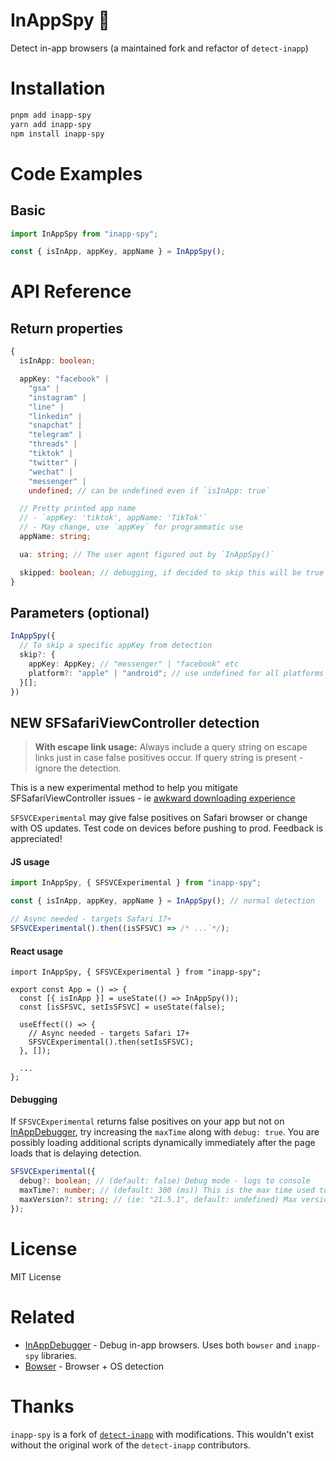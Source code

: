 # InAppSpy 🔎

Detect in-app browsers (a maintained fork and refactor of `detect-inapp`)

# Installation

```sh
pnpm add inapp-spy
yarn add inapp-spy
npm install inapp-spy
```

# Code Examples

## Basic

```js
import InAppSpy from "inapp-spy";

const { isInApp, appKey, appName } = InAppSpy();
```

# API Reference

## Return properties

```ts
{
  isInApp: boolean;

  appKey: "facebook" |
    "gsa" |
    "instagram" |
    "line" |
    "linkedin" |
    "snapchat" |
    "telegram" |
    "threads" |
    "tiktok" |
    "twitter" |
    "wechat" |
    "messenger" |
    undefined; // can be undefined even if `isInApp: true`

  // Pretty printed app name
  // - `appKey: 'tiktok', appName: 'TikTok'`
  // - May change, use `appKey` for programmatic use
  appName: string;

  ua: string; // The user agent figured out by `InAppSpy()`

  skipped: boolean; // debugging, if decided to skip this will be true
}
```

## Parameters (optional)

```ts
InAppSpy({
  // To skip a specific appKey from detection
  skip?: {
    appKey: AppKey; // "messenger" | "facebook" etc
    platform?: "apple" | "android"; // use undefined for all platforms or leave blank
  }[];
})
```

## NEW SFSafariViewController detection

> **With escape link usage:** Always include a query string on escape links just in case false positives occur. If query string is present - ignore the detection.

This is a new experimental method to help you mitigate SFSafariViewController issues - ie [awkward downloading experience](https://bsky.app/profile/shalanah.bsky.social/post/3las76tply22p)

`SFSVCExperimental` may give false positives on Safari browser or change with OS updates. Test code on devices before pushing to prod. Feedback is appreciated!

#### JS usage

```ts
import InAppSpy, { SFSVCExperimental } from "inapp-spy";

const { isInApp, appKey, appName } = InAppSpy(); // normal detection

// Async needed - targets Safari 17+
SFSVCExperimental().then((isSFSVC) => /* ...`*/);

```

#### React usage

```tsx
import InAppSpy, { SFSVCExperimental } from "inapp-spy";

export const App = () => {
  const [{ isInApp }] = useState(() => InAppSpy());
  const [isSFSVC, setIsSFSVC] = useState(false);

  useEffect(() => {
    // Async needed - targets Safari 17+
    SFSVCExperimental().then(setIsSFSVC);
  }, []);

  ...
};
```

#### Debugging

If `SFSVCExperimental` returns false positives on your app but not on [InAppDebugger](https://inappdebugger.com), try increasing the `maxTime` along with `debug: true`. You are possibly loading additional scripts dynamically immediately after the page loads that is delaying detection.

```ts
SFSVCExperimental({
  debug?: boolean; // (default: false) Debug mode - logs to console
  maxTime?: number; // (default: 300 (ms)) This is the max time used to detect if this is Safari and not SFSVC. If you are getting false positives try increasing this number first.
  maxVersion?: string; // (ie: "21.5.1", default: undefined) Max version of Safari to use this detection type - I hope it works forever! This is just in case stop gap if detection stops working :)
});
```

# License

MIT License

# Related

- [InAppDebugger](https://inappdebugger.com) - Debug in-app browsers. Uses both `bowser` and `inapp-spy` libraries.
- [Bowser](https://github.com/bowser-js/bowser) - Browser + OS detection

# Thanks

`inapp-spy` is a fork of [`detect-inapp`](https://github.com/f2etw/detect-inapp) with modifications. This wouldn't exist without the original work of the `detect-inapp` contributors.

